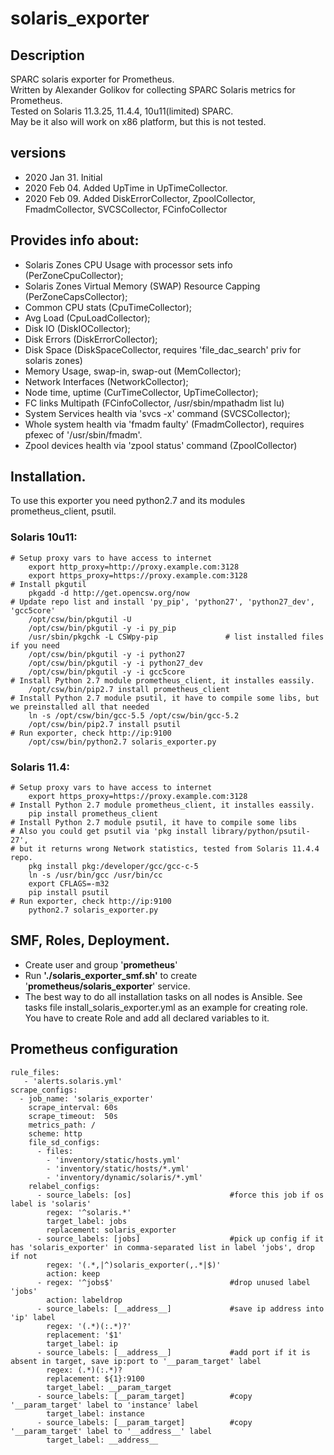 # solaris_exporter

## Description
SPARC solaris exporter for Prometheus.   
Written by Alexander Golikov for collecting SPARC Solaris metrics for Prometheus.  
Tested on Solaris 11.3.25, 11.4.4, 10u11(limited) SPARC.  
May be it also will work on x86 platform, but this is not tested.

## versions
 - 2020 Jan 31. Initial  
 - 2020 Feb 04. Added UpTime in UpTimeCollector.  
 - 2020 Feb 09. Added DiskErrorCollector, ZpoolCollector, FmadmCollector, SVCSCollector, FCinfoCollector    

## Provides info about:
  - Solaris Zones CPU Usage with processor sets info (PerZoneCpuCollector);
  - Solaris Zones Virtual Memory (SWAP) Resource Capping (PerZoneCapsCollector);
  - Common CPU stats (CpuTimeCollector);
  - Avg Load (CpuLoadCollector);
  - Disk IO (DiskIOCollector);
  - Disk Errors (DiskErrorCollector);
  - Disk Space (DiskSpaceCollector, requires 'file_dac_search' priv for solaris zones)
  - Memory Usage, swap-in, swap-out (MemCollector);
  - Network Interfaces (NetworkCollector);
  - Node time, uptime (CurTimeCollector, UpTimeCollector);
  - FC links Multipath (FCinfoCollector, /usr/sbin/mpathadm list lu)
  - System Services health via 'svcs -x' command (SVCSCollector);
  - Whole system health via 'fmadm faulty' (FmadmCollector), requires pfexec of '/usr/sbin/fmadm'.
  - Zpool devices health via 'zpool status' command (ZpoolCollector)

## Installation. 
To use this exporter you need python2.7 and its modules prometheus_client, psutil.

### Solaris 10u11:
    # Setup proxy vars to have access to internet  
        export http_proxy=http://proxy.example.com:3128  
        export https_proxy=https://proxy.example.com:3128  
    # Install pkgutil  
        pkgadd -d http://get.opencsw.org/now  
    # Update repo list and install 'py_pip', 'python27', 'python27_dev', 'gcc5core'  
        /opt/csw/bin/pkgutil -U  
        /opt/csw/bin/pkgutil -y -i py_pip  
        /usr/sbin/pkgchk -L CSWpy-pip               # list installed files if you need  
        /opt/csw/bin/pkgutil -y -i python27  
        /opt/csw/bin/pkgutil -y -i python27_dev  
        /opt/csw/bin/pkgutil -y -i gcc5core  
    # Install Python 2.7 module prometheus_client, it installes eassily.  
        /opt/csw/bin/pip2.7 install prometheus_client   
    # Install Python 2.7 module psutil, it have to compile some libs, but we preinstalled all that needed  
        ln -s /opt/csw/bin/gcc-5.5 /opt/csw/bin/gcc-5.2  
        /opt/csw/bin/pip2.7 install psutil  
    # Run exporter, check http://ip:9100  
        /opt/csw/bin/python2.7 solaris_exporter.py  

### Solaris 11.4:
    # Setup proxy vars to have access to internet  
        export https_proxy=https://proxy.example.com:3128  
    # Install Python 2.7 module prometheus_client, it installes eassily.  
        pip install prometheus_client  
    # Install Python 2.7 module psutil, it have to compile some libs  
    # Also you could get psutil via 'pkg install library/python/psutil-27',  
    # but it returns wrong Network statistics, tested from Solaris 11.4.4 repo.  
        pkg install pkg:/developer/gcc/gcc-c-5  
        ln -s /usr/bin/gcc /usr/bin/cc  
        export CFLAGS=-m32  
        pip install psutil  
    # Run exporter, check http://ip:9100  
        python2.7 solaris_exporter.py  

## SMF, Roles, Deployment. 
 - Create user and group '**prometheus**'
 - Run **'./solaris_exporter_smf.sh'** to create '**prometheus/solaris_exporter**' service.
 - The best way to do all installation tasks on all nodes is Ansible. See tasks file install_solaris_exporter.yml as an example for creating role. You have to create Role and add all declared variables to it.
 
 
## Prometheus configuration
    rule_files:
       - 'alerts.solaris.yml'
    scrape_configs:
      - job_name: 'solaris_exporter'
        scrape_interval: 60s
        scrape_timeout:  50s
        metrics_path: /
        scheme: http
        file_sd_configs:
          - files:
            - 'inventory/static/hosts.yml'
            - 'inventory/static/hosts/*.yml'
            - 'inventory/dynamic/solaris/*.yml'
        relabel_configs:
          - source_labels: [os]                      #force this job if os label is 'solaris'
            regex: '^solaris.*'
            target_label: jobs
            replacement: solaris_exporter
          - source_labels: [jobs]                    #pick up config if it has 'solaris_exporter' in comma-separated list in label 'jobs', drop if not
            regex: '(.*,|^)solaris_exporter(,.*|$)'
            action: keep
          - regex: '^jobs$'                          #drop unused label 'jobs'
            action: labeldrop
          - source_labels: [__address__]             #save ip address into 'ip' label
            regex: '(.*)(:.*)?'
            replacement: '$1'
            target_label: ip
          - source_labels: [__address__]             #add port if it is absent in target, save ip:port to '__param_target' label
            regex: (.*)(:.*)?
            replacement: ${1}:9100
            target_label: __param_target
          - source_labels: [__param_target]          #copy '__param_target' label to 'instance' label
            target_label: instance
          - source_labels: [__param_target]          #copy '__param_target' label to '__address__' label
            target_label: __address__